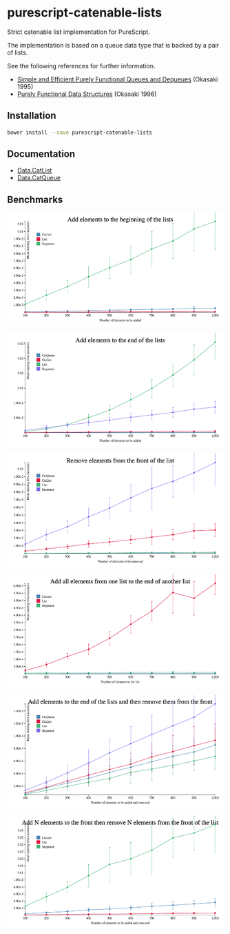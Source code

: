 # purescript-catenable-lists

Strict catenable list implementation for PureScript.

The implementation is based on a queue data type that is backed by a
pair of lists.

See the following references for further information.
* [Simple and Efficient Purely Functional Queues and Dequeues](http://www.westpoint.edu/eecs/SiteAssets/SitePages/Faculty%20Publication%20Documents/Okasaki/jfp95queue.pdf) (Okasaki 1995)
* [Purely Functional Data Structures](http://www.cs.cmu.edu/~rwh/theses/okasaki.pdf) (Okasaki 1996)

## Installation

```bash
bower install --save purescript-catenable-lists
```

## Documentation

* [Data.CatList](docs/Data/CatList.md)
* [Data.CatQueue](docs/Data/CatQueue.md)

## Benchmarks

![cons](benchmarks/cons.png)

![snoc](benchmarks/snoc.png)

![uncons](benchmarks/uncons.png)

![append](benchmarks/append.png)

![snoc-uncons](benchmarks/snoc-uncons.png)

![cons-uncons-n](benchmarks/cons-uncons-n.png)
